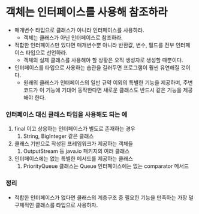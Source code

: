 # 객체는 인터페이스를 사용해 참조하라

* 매개변수 타입으로 클래스가 아니라 인터페이스를 사용하라.
  * 객체는 클래스가 아닌 인터페이스로 참조하라.
* 적합한 인터페이스만 있다면 매개변수뿐 아니라 반환값, 변수, 필드를 전부 인터페이스 타입으로 선언하라.
  * 객체의 실제 클래스를 사용해야 할 상황은 오직 생성자로 생성할 때뿐이다.
* 인터페이스를 타입으로 사용하는 습관을 길러두면 프로그램이 훨씬 유연해질 것이다.
  * 원래의 클래스가 인터페이스의 일반 규약 이외의 특별한 기능을 제공하며, 주변 코드가 이 기능에 기대어 동작한다면 새로운 클래스도
    반드시 같은 기능을 제공해야 한다.

### 인터페이스 대신 클래스 타입을 사용해도 되는 예
1. final 이고 상응하는 인터페이스가 별도로 존재하는 경우
   1. String, BigInteger 같은 클래스
2. 클래스 기반으로 작성된 프레임워크가 제공하는 객체들
   1. OutputStream 등 java.io 패키지의 여러 클래스
3. 인터페이스에는 없는 특별한 메서드를 제공하는 클래스
   1. PriorityQueue 클래스는 Queue 인터페이스에는 없는 comparator 메서드

### 정리
* 적합한 인터페이스가 없다면 클래스의 계층구조 중 필요한 기능을 만족하는 가장 덜 구체적인 클래스를 타입으로 사용하자.